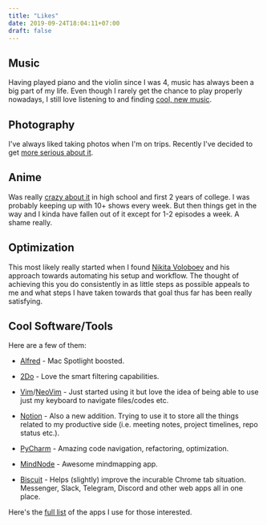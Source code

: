 ```yaml
---
title: "Likes"
date: 2019-09-24T18:04:11+07:00
draft: false
---
```


## Music

Having played piano and the violin since I was 4, music has always been a big part of my life. Even though I rarely get the chance to play properly nowadays, I still love listening to and finding [cool, new music](https://open.spotify.com/user/sawittan).

## Photography

I've always liked taking photos when I'm on trips. Recently I've decided to get [more serious about it](https://www.instagram.com/tansawit/).

## Anime

Was really [crazy about it](https://myanimelist.net/animelist/ValtyreZ?status=2&tag=) in high school and first 2 years of college. I was probably keeping up with 10+ shows every week. But then things get in the way and I kinda have fallen out of it except for 1-2 episodes a week. A shame really.

## Optimization

This most likely really started when I found [Nikita Voloboev](https://nikitavoloboev.xyz/) and his approach towards automating his setup and workflow. The thought of achieving this you do consistently in as little steps as possible appeals to me and what steps I have taken towards that goal thus far has been really satisfying.

## Cool Software/Tools

Here are a few of them:

- [Alfred](https://www.alfredapp.com/) - Mac Spotlight boosted.

- [2Do](https://www.2doapp.com/) - Love the smart filtering capabilities.

- [Vim](https://www.vim.org/)/[NeoVim](https://neovim.io/) - Just started using it but love the idea of being able to use just my keyboard to navigate files/codes etc.

- [Notion](https://notion.so/) - Also a new addition. Trying to use it to store all the things related to my productive side (i.e. meeting notes, project timelines, repo status etc.).

- [PyCharm](https://www.jetbrains.com/pycharm/) - Amazing code navigation, refactoring, optimization.

- [MindNode](https://mindnode.com/) - Awesome mindmapping app.
  
- [Biscuit](https://eatbiscuit.com/) - Helps (slightly) improve the incurable Chrome tab situation. Messenger, Slack, Telegram, Discord and other web apps all in one place.

Here's the [full list](https://github.com/tansawit/my-mac-setup) of the apps I use for those interested.
